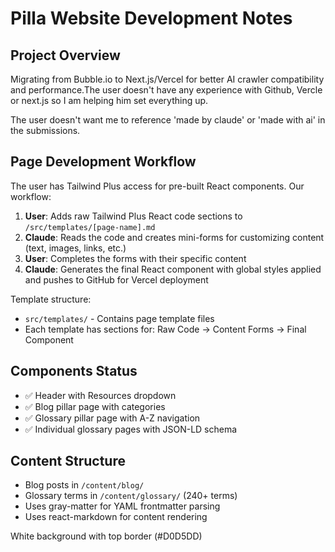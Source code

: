 # Pilla Website Development Notes

## Project Overview
Migrating from Bubble.io to Next.js/Vercel for better AI crawler compatibility and performance.The user doesn't have any experience with Github, Vercle or next.js so I am helping him set everything up.

The user doesn't want me to reference 'made by claude' or 'made with ai' in the submissions.

## Page Development Workflow
The user has Tailwind Plus access for pre-built React components. Our workflow:

1. **User**: Adds raw Tailwind Plus React code sections to `/src/templates/[page-name].md`
2. **Claude**: Reads the code and creates mini-forms for customizing content (text, images, links, etc.)
3. **User**: Completes the forms with their specific content
4. **Claude**: Generates the final React component with global styles applied and pushes to GitHub for Vercel deployment

Template structure:
- `src/templates/` - Contains page template files
- Each template has sections for: Raw Code → Content Forms → Final Component

## Components Status
- ✅ Header with Resources dropdown
- ✅ Blog pillar page with categories
- ✅ Glossary pillar page with A-Z navigation
- ✅ Individual glossary pages with JSON-LD schema

## Content Structure
- Blog posts in `/content/blog/`
- Glossary terms in `/content/glossary/` (240+ terms)
- Uses gray-matter for YAML frontmatter parsing
- Uses react-markdown for content rendering

White background with top border (#D0D5DD)
